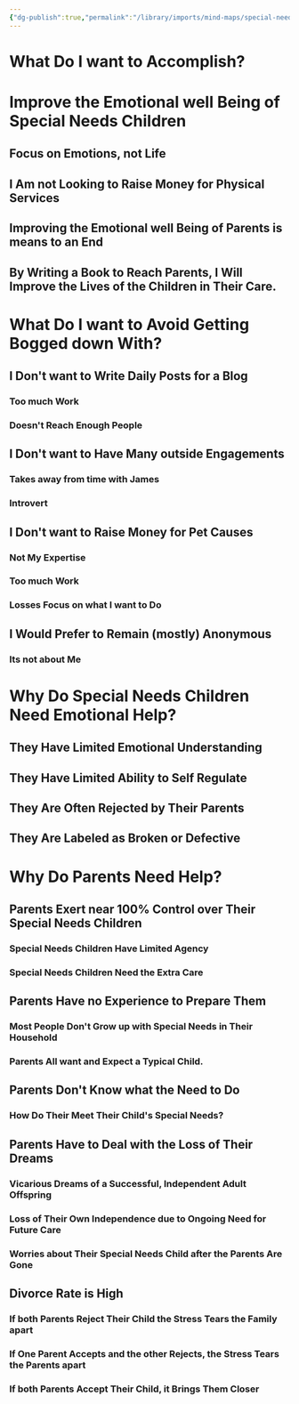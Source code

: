 ```yaml
---
{"dg-publish":true,"permalink":"/library/imports/mind-maps/special-needs-writing-motivation/","tags":["Effort/Special"]}
---
```


# What Do I want to Accomplish?

# Improve the Emotional well Being of Special Needs Children

## Focus on Emotions, not Life

## I Am not Looking to Raise Money for Physical Services

## Improving the Emotional well Being of Parents is means to an End

## By Writing a Book to Reach Parents, I Will Improve the Lives of the Children in Their Care.

# What Do I want to Avoid Getting Bogged down With?

## I Don't want to Write Daily Posts for a Blog

### Too much Work

### Doesn't Reach Enough People

## I Don't want to Have Many outside Engagements

### Takes away from time with James

### Introvert

## I Don't want to Raise Money for Pet Causes

### Not My Expertise

### Too much Work

### Losses Focus on what I want to Do

## I Would Prefer to Remain (mostly) Anonymous

### Its not about Me

# Why Do Special Needs Children Need Emotional Help?

## They Have Limited Emotional Understanding

## They Have Limited Ability to Self Regulate

## They Are Often Rejected by Their Parents

## They Are Labeled as Broken or Defective

# Why Do Parents Need Help?

## Parents Exert near 100% Control over Their Special Needs Children

### Special Needs Children Have Limited Agency

### Special Needs Children Need the Extra Care

## Parents Have no Experience to Prepare Them

### Most People Don't Grow up with Special Needs in Their Household

### Parents All want and Expect a Typical Child.

## Parents Don't Know what the Need to Do

### How Do Their Meet Their Child's Special Needs?

## Parents Have to Deal with the Loss of Their Dreams

### Vicarious Dreams of a Successful, Independent Adult Offspring

### Loss of Their Own Independence due to Ongoing Need for Future Care

### Worries about Their Special Needs Child after the Parents Are Gone

## Divorce Rate is High

### If both Parents Reject Their Child the Stress Tears the Family apart

### If One Parent Accepts and the other Rejects, the Stress Tears the Parents apart

### If both Parents Accept Their Child, it Brings Them Closer
